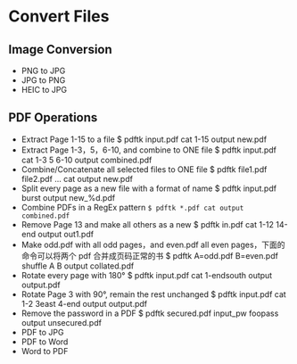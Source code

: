 # Convert Files

## Image Conversion
- PNG to JPG
- JPG to PNG
- HEIC to JPG

## PDF Operations
- Extract Page 1-15 to a file
    $ pdftk input.pdf cat 1-15 output new.pdf
- Extract Page 1-3，5，6-10, and combine to ONE file
    $ pdftk input.pdf cat 1-3 5 6-10 output combined.pdf
- Combine/Concatenate all selected files to ONE file
    $ pdftk file1.pdf file2.pdf ... cat output new.pdf
- Split every page as a new file with a format of name
    $ pdftk input.pdf burst output new_%d.pdf
- Combine PDFs in a RegEx pattern
    `$ pdftk *.pdf cat output combined.pdf`
- Remove Page 13 and make all others as a new
    $ pdftk in.pdf cat 1-12 14-end output out1.pdf
- Make odd.pdf with all odd pages，and even.pdf all even pages，下面的命令可以将两个 pdf 合并成页码正常的书
    $ pdftk A=odd.pdf B=even.pdf shuffle A B output collated.pdf
- Rotate every page with 180°
    $ pdftk input.pdf cat 1-endsouth output output.pdf
- Rotate Page 3 with 90°, remain the rest unchanged
    $ pdftk input.pdf cat 1-2 3east 4-end output output.pdf
- Remove the password in a PDF
    $ pdftk secured.pdf input_pw foopass output unsecured.pdf
- PDF to JPG
- PDF to Word
- Word to PDF
